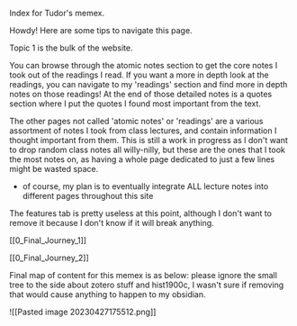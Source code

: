 Index for Tudor's memex.


Howdy! Here are some tips to navigate this page.


Topic 1 is the bulk of the website. 

You can browse through the atomic notes section to get the core notes I took out of the readings I read. If you want a more in depth look at the readings, you can navigate to my 'readings' section and find more in depth notes on those readings! At the end of those detailed notes is a quotes section where I put the quotes I found most important from the text.

The other pages not called 'atomic notes' or 'readings' are a various assortment of notes I took from class lectures, and contain information I thought important from them. This is still a work in progress as I don't want to drop random class notes all willy-nilly, but these are the ones that I took the most notes on, as having a whole page dedicated to just a few lines might be wasted space.
- of course, my plan is to eventually integrate ALL lecture notes into different pages throughout this site

The features tab is pretty useless at this point, although I don't want to remove it because I don't know if it will break anything.


[[0_Final_Journey_1]]


[[0_Final_Journey_2]]


Final map of content for this memex is as below:
please ignore the small tree to the side about zotero stuff and hist1900c, I wasn't sure if removing that would cause anything to happen to my obsidian.



![[Pasted image 20230427175512.png]]
